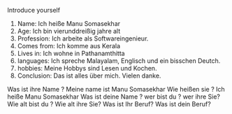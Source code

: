 Introduce yourself
1. Name: Ich heiße Manu Somasekhar
2. Age: Ich bin vier­und­dreißig jahre alt
3. Profession: Ich arbeite als Softwareingenieur.
4. Comes from: Ich komme aus Kerala
5. Lives in: Ich wohne in Pathanamthitta
6. languages: Ich spreche Malayalam, Englisch und ein bisschen Deutch.
7. hobbies: Meine Hobbys sind Lesen und Kochen.
8. Conclusion:  Das ist alles über mich. Vielen danke.

Was ist ihre Name ? Meine name ist Manu Somasekhar 
Wie heißen sie ? Ich heiße Manu Somasekhar
Was ist deine Name ?
wer bist du ?
wer ihre Sie?
Wie alt bist du ?
Wie alt ihre Sie?
Was ist Ihr Beruf?
Was ist dein Beruf?



